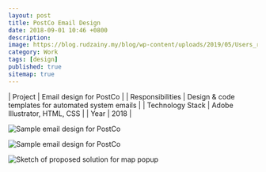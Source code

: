 ```yaml
---
layout: post
title: PostCo Email Design
date: 2018-09-01 10:46 +0800
description:
image: https://blog.rudzainy.my/blog/wp-content/uploads/2019/05/Users_rudzainy_Google20Drive_PostCo_Mails_postco_mail_collection_arrive.html.png
category: Work
tags: [design]
published: true
sitemap: true
---
```


| Project | Email design for PostCo |
| Responsibilities | Design & code templates for automated system emails |
| Technology Stack | Adobe Illustrator, HTML, CSS |
| Year | 2018 |

![Sample email design for PostCo](https://blog.rudzainy.my/blog/wp-content/uploads/2019/05/Users_rudzainy_Google20Drive_PostCo_Mails_postco_mail_collection_arrive.html.png)

![Sample email design for PostCo](https://blog.rudzainy.my/blog/wp-content/uploads/2019/05/Users_rudzainy_Google20Drive_PostCo_Mails_postco_mail_return_returned.html.png)

![Sketch of proposed solution for map popup](https://blog.rudzainy.my/blog/wp-content/uploads/2022/01/Screenshot-2022-01-27-at-2.43.02-PM-730x1024.jpg)